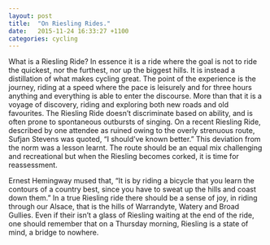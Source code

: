 ```yaml
---
layout: post
title:  "On Riesling Rides."
date:   2015-11-24 16:33:27 +1100
categories: cycling
---
```


What is a Riesling Ride? In essence it is a ride where the goal is not to ride the quickest, nor the furthest, nor up the biggest hills. It is instead a distillation of what makes cycling great. The point of the experience is the journey, riding at a speed where the pace is leisurely and for three hours anything and everything is able to enter the discourse. More than that it is a voyage of discovery, riding and exploring both new roads and old favourites. The Riesling Ride doesn’t discriminate based on ability, and is often prone to spontaneous outbursts of singing. On a recent Riesling Ride, described by one attendee as ruined owing to the overly strenuous route, Sufjan Stevens was quoted, “I should’ve known better.” This deviation from the norm was a lesson learnt. The route should be an equal mix challenging and recreational but when the Riesling becomes corked, it is time for reassessment.

Ernest Hemingway mused that, “It is by riding a bicycle that you learn the contours of a country best, since you have to sweat up the hills and coast down them.” In a true Riesling ride there should be a sense of joy, in riding through our Alsace, that is the hills of Warrandyte, Watery and Broad Gullies. Even if their isn’t a glass of Riesling waiting at the end of the ride, one should remember that on a Thursday morning, Riesling is a state of mind, a bridge to nowhere.

